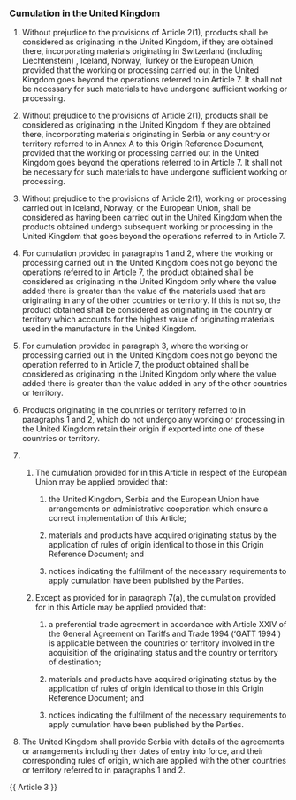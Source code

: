 ### Cumulation in the United Kingdom

1. Without prejudice to the provisions of Article 2(1), products shall be considered as originating in the United Kingdom, if they are obtained there, incorporating materials originating in Switzerland (including Liechtenstein) , Iceland, Norway, Turkey or the European Union, provided that the working or processing carried out in the United Kingdom goes beyond the operations referred to in Article 7. It shall not be necessary for such materials to have undergone sufficient working or processing.

2. Without prejudice to the provisions of Article 2(1), products shall be considered as originating in the United Kingdom if they are obtained there, incorporating materials originating in Serbia or any country or territory referred to in Annex A to this Origin Reference Document, provided that the working or processing carried out in the United Kingdom goes beyond the operations referred to in Article 7. It shall not be necessary for such materials to have undergone sufficient working or processing.

3.   Without prejudice to the provisions of Article 2(1), working or processing carried out in Iceland, Norway, or the European Union, shall be considered as having been carried out in the United Kingdom when the products obtained undergo subsequent working or processing in the United Kingdom that goes beyond the operations referred to in Article 7.

4. For cumulation provided in paragraphs 1 and 2, where the working or processing carried out in the United Kingdom does not go beyond the operations referred to in Article 7, the product obtained shall be considered as originating in the United Kingdom only where the value added there is greater than the value of the materials used that are originating in any of the other countries or territory. If this is not so, the product obtained shall be considered as originating in the country or territory which accounts for the highest value of originating materials used in the manufacture in the United Kingdom.

5. For cumulation provided in paragraph 3, where the working or processing carried out in the United Kingdom does not go beyond the operation referred to in Article 7, the product obtained shall be considered as originating in the United Kingdom only where the value added there is greater than the value added in any of the other countries or territory. 

6. Products originating in the countries or territory referred to in paragraphs 1 and 2, which do not undergo any working or processing in the United Kingdom retain their origin if exported into one of these countries or territory.

7. 
   1. The cumulation provided for in this Article in respect of the European Union may be applied provided that:

      1. the United Kingdom, Serbia and the European Union have arrangements on administrative cooperation which ensure a correct implementation of this Article;

      2. materials and products have acquired originating status by the application of rules of origin identical to those in this Origin Reference Document; and

      3. notices indicating the fulfilment of the necessary requirements to apply cumulation have been published by the Parties.

   2. Except as provided for in paragraph 7(a), the cumulation provided for in this Article may be applied provided that:

      1. a preferential trade agreement in accordance with Article XXIV of the General Agreement on Tariffs and Trade 1994 (‘GATT 1994’) is applicable between the countries or territory involved in the acquisition of the originating status and the country or territory of destination;

      2. materials and products have acquired originating status by the application of rules of origin identical to those in this Origin Reference Document; and

      3. notices indicating the fulfilment of the necessary requirements to apply cumulation have been published by the Parties.

8.  The United Kingdom shall provide Serbia with details of the agreements or arrangements including their dates of entry into force, and their corresponding rules of origin, which are applied with the other countries or territory referred to in paragraphs 1 and 2.

{{ Article 3 }}